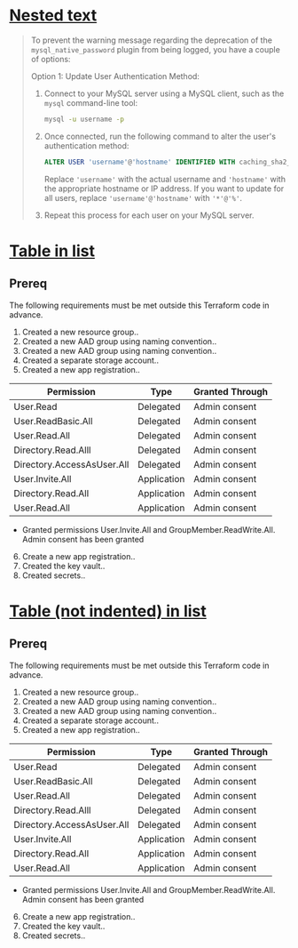 ﻿# [Nested text](https://github.com/MyNihongo/MudBlazor.Markdown/issues/233)
> To prevent the warning message regarding the deprecation of the `mysql_native_password` plugin from being logged, you have a couple of options:
> 
> Option 1: Update User Authentication Method:
> 
> 1. Connect to your MySQL server using a MySQL client, such as the `mysql` command-line tool:
>    ```bash
>    mysql -u username -p
>    ```
> 
> 2. Once connected, run the following command to alter the user's authentication method:
>    ```sql
>    ALTER USER 'username'@'hostname' IDENTIFIED WITH caching_sha2_password;
>    ```
>    Replace `'username'` with the actual username and `'hostname'` with the appropriate hostname or IP address. If you want to update for all users, replace `'username'@'hostname'` with `'*'@'%'`.
> 
> 3. Repeat this process for each user on your MySQL server.

# [Table in list](https://github.com/MyNihongo/MudBlazor.Markdown/issues/144)
## Prereq
The following requirements must be met outside this Terraform code in advance.

1. Created a new resource group..
2. Created a new AAD group using naming convention..
3. Created a new AAD group using naming convention..
4. Created a separate storage account..
5. Created a new app registration..

  |Permission | Type | Granted Through|
  |--|--|--|
  |User.Read | Delegated | Admin consent|
  | User.ReadBasic.All |Delegated| Admin consent|
  |User.Read.All|Delegated| Admin consent|
  |Directory.Read.Alll|Delegated| Admin consent|
  |Directory.AccessAsUser.All|Delegated| Admin consent|
  |User.Invite.All|Application| Admin consent|
  |Directory.Read.All|Application| Admin consent|
  |User.Read.All|Application| Admin consent|
  - Granted permissions User.Invite.All and GroupMember.ReadWrite.All. Admin consent has been granted

6. Create a new app registration..
7. Created the key vault..
8. Created secrets..

# [Table (not indented) in list](https://github.com/MyNihongo/MudBlazor.Markdown/issues/145)
## Prereq
The following requirements must be met outside this Terraform code in advance.

1. Created a new resource group..
2. Created a new AAD group using naming convention..
3. Created a new AAD group using naming convention..
4. Created a separate storage account..
5. Created a new app registration..

|Permission | Type | Granted Through|
|--|--|--|
|User.Read | Delegated | Admin consent|
| User.ReadBasic.All |Delegated| Admin consent|
|User.Read.All|Delegated| Admin consent|
|Directory.Read.Alll|Delegated| Admin consent|
|Directory.AccessAsUser.All|Delegated| Admin consent|
|User.Invite.All|Application| Admin consent|
|Directory.Read.All|Application| Admin consent|
|User.Read.All|Application| Admin consent|
- Granted permissions User.Invite.All and GroupMember.ReadWrite.All. Admin consent has been granted

6. Create a new app registration..
7. Created the key vault..
8. Created secrets..
